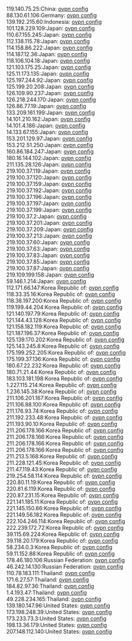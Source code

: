119.140.75.25:China: [ovpn config](vpn/119_140_75_25.ovpn)  
88.130.61.106:Germany: [ovpn config](vpn/88_130_61_106.ovpn)  
139.192.215.60:Indonesia: [ovpn config](vpn/139_192_215_60.ovpn)  
101.128.229.109:Japan: [ovpn config](vpn/101_128_229_109.ovpn)  
110.67.155.245:Japan: [ovpn config](vpn/110_67_155_245.ovpn)  
112.138.115.78:Japan: [ovpn config](vpn/112_138_115_78.ovpn)  
114.158.86.222:Japan: [ovpn config](vpn/114_158_86_222.ovpn)  
114.187.12.36:Japan: [ovpn config](vpn/114_187_12_36.ovpn)  
118.106.104.18:Japan: [ovpn config](vpn/118_106_104_18.ovpn)  
121.103.175.25:Japan: [ovpn config](vpn/121_103_175_25.ovpn)  
125.11.173.135:Japan: [ovpn config](vpn/125_11_173_135.ovpn)  
125.197.244.92:Japan: [ovpn config](vpn/125_197_244_92.ovpn)  
125.199.20.208:Japan: [ovpn config](vpn/125_199_20_208.ovpn)  
126.109.90.237:Japan: [ovpn config](vpn/126_109_90_237.ovpn)  
126.218.244.170:Japan: [ovpn config](vpn/126_218_244_170.ovpn)  
126.86.77.19:Japan: [ovpn config](vpn/126_86_77_19.ovpn)  
133.209.161.199:Japan: [ovpn config](vpn/133_209_161_199.ovpn)  
14.101.210.162:Japan: [ovpn config](vpn/14_101_210_162.ovpn)  
14.101.4.186:Japan: [ovpn config](vpn/14_101_4_186.ovpn)  
14.133.67.155:Japan: [ovpn config](vpn/14_133_67_155.ovpn)  
153.201.129.97:Japan: [ovpn config](vpn/153_201_129_97.ovpn)  
153.212.51.250:Japan: [ovpn config](vpn/153_212_51_250.ovpn)  
160.86.184.247:Japan: [ovpn config](vpn/160_86_184_247.ovpn)  
180.16.144.102:Japan: [ovpn config](vpn/180_16_144_102.ovpn)  
211.135.28.126:Japan: [ovpn config](vpn/211_135_28_126.ovpn)  
219.100.37.119:Japan: [ovpn config](vpn/219_100_37_119.ovpn)  
219.100.37.120:Japan: [ovpn config](vpn/219_100_37_120.ovpn)  
219.100.37.159:Japan: [ovpn config](vpn/219_100_37_159.ovpn)  
219.100.37.192:Japan: [ovpn config](vpn/219_100_37_192.ovpn)  
219.100.37.196:Japan: [ovpn config](vpn/219_100_37_196.ovpn)  
219.100.37.197:Japan: [ovpn config](vpn/219_100_37_197.ovpn)  
219.100.37.199:Japan: [ovpn config](vpn/219_100_37_199.ovpn)  
219.100.37.2:Japan: [ovpn config](vpn/219_100_37_2.ovpn)  
219.100.37.201:Japan: [ovpn config](vpn/219_100_37_201.ovpn)  
219.100.37.209:Japan: [ovpn config](vpn/219_100_37_209.ovpn)  
219.100.37.213:Japan: [ovpn config](vpn/219_100_37_213.ovpn)  
219.100.37.60:Japan: [ovpn config](vpn/219_100_37_60.ovpn)  
219.100.37.63:Japan: [ovpn config](vpn/219_100_37_63.ovpn)  
219.100.37.83:Japan: [ovpn config](vpn/219_100_37_83.ovpn)  
219.100.37.85:Japan: [ovpn config](vpn/219_100_37_85.ovpn)  
219.100.37.87:Japan: [ovpn config](vpn/219_100_37_87.ovpn)  
219.109.199.158:Japan: [ovpn config](vpn/219_109_199_158.ovpn)  
59.146.1.214:Japan: [ovpn config](vpn/59_146_1_214.ovpn)  
112.171.66.147:Korea Republic of: [ovpn config](vpn/112_171_66_147.ovpn)  
118.33.35.16:Korea Republic of: [ovpn config](vpn/118_33_35_16.ovpn)  
118.38.197.200:Korea Republic of: [ovpn config](vpn/118_38_197_200.ovpn)  
119.199.44.204:Korea Republic of: [ovpn config](vpn/119_199_44_204.ovpn)  
121.140.197.79:Korea Republic of: [ovpn config](vpn/121_140_197_79.ovpn)  
121.144.43.128:Korea Republic of: [ovpn config](vpn/121_144_43_128.ovpn)  
121.158.182.119:Korea Republic of: [ovpn config](vpn/121_158_182_119.ovpn)  
121.187.196.37:Korea Republic of: [ovpn config](vpn/121_187_196_37.ovpn)  
125.139.170.202:Korea Republic of: [ovpn config](vpn/125_139_170_202.ovpn)  
125.143.245.8:Korea Republic of: [ovpn config](vpn/125_143_245_8.ovpn)  
175.199.252.205:Korea Republic of: [ovpn config](vpn/175_199_252_205.ovpn)  
175.199.37.136:Korea Republic of: [ovpn config](vpn/175_199_37_136.ovpn)  
180.67.22.232:Korea Republic of: [ovpn config](vpn/180_67_22_232.ovpn)  
180.71.21.44:Korea Republic of: [ovpn config](vpn/180_71_21_44.ovpn)  
183.103.181.198:Korea Republic of: [ovpn config](vpn/183_103_181_198.ovpn)  
1.227.115.214:Korea Republic of: [ovpn config](vpn/1_227_115_214.ovpn)  
1.236.145.38:Korea Republic of: [ovpn config](vpn/1_236_145_38.ovpn)  
211.106.201.167:Korea Republic of: [ovpn config](vpn/211_106_201_167.ovpn)  
211.106.88.100:Korea Republic of: [ovpn config](vpn/211_106_88_100.ovpn)  
211.176.93.74:Korea Republic of: [ovpn config](vpn/211_176_93_74.ovpn)  
211.192.233.48:Korea Republic of: [ovpn config](vpn/211_192_233_48.ovpn)  
211.193.90.10:Korea Republic of: [ovpn config](vpn/211_193_90_10.ovpn)  
211.206.178.166:Korea Republic of: [ovpn config](vpn/211_206_178_166.ovpn)  
211.206.178.166:Korea Republic of: [ovpn config](vpn/211_206_178_166.ovpn)  
211.206.178.166:Korea Republic of: [ovpn config](vpn/211_206_178_166.ovpn)  
211.206.178.166:Korea Republic of: [ovpn config](vpn/211_206_178_166.ovpn)  
211.213.5.168:Korea Republic of: [ovpn config](vpn/211_213_5_168.ovpn)  
211.228.121.45:Korea Republic of: [ovpn config](vpn/211_228_121_45.ovpn)  
211.47.119.43:Korea Republic of: [ovpn config](vpn/211_47_119_43.ovpn)  
219.254.58.114:Korea Republic of: [ovpn config](vpn/219_254_58_114.ovpn)  
220.80.11.19:Korea Republic of: [ovpn config](vpn/220_80_11_19.ovpn)  
220.81.6.119:Korea Republic of: [ovpn config](vpn/220_81_6_119.ovpn)  
220.87.231.15:Korea Republic of: [ovpn config](vpn/220_87_231_15.ovpn)  
221.141.185.11:Korea Republic of: [ovpn config](vpn/221_141_185_11.ovpn)  
221.145.150.66:Korea Republic of: [ovpn config](vpn/221_145_150_66.ovpn)  
221.149.56.182:Korea Republic of: [ovpn config](vpn/221_149_56_182.ovpn)  
222.104.246.114:Korea Republic of: [ovpn config](vpn/222_104_246_114.ovpn)  
222.239.172.72:Korea Republic of: [ovpn config](vpn/222_239_172_72.ovpn)  
39.115.69.224:Korea Republic of: [ovpn config](vpn/39_115_69_224.ovpn)  
39.118.20.179:Korea Republic of: [ovpn config](vpn/39_118_20_179.ovpn)  
58.234.0.3:Korea Republic of: [ovpn config](vpn/58_234_0_3.ovpn)  
59.11.152.88:Korea Republic of: [ovpn config](vpn/59_11_152_88.ovpn)  
178.46.180.106:Russian Federation: [ovpn config](vpn/178_46_180_106.ovpn)  
46.242.14.130:Russian Federation: [ovpn config](vpn/46_242_14_130.ovpn)  
110.78.183.111:Thailand: [ovpn config](vpn/110_78_183_111.ovpn)  
171.6.27.57:Thailand: [ovpn config](vpn/171_6_27_57.ovpn)  
184.82.97.36:Thailand: [ovpn config](vpn/184_82_97_36.ovpn)  
1.4.193.47:Thailand: [ovpn config](vpn/1_4_193_47.ovpn)  
49.228.234.165:Thailand: [ovpn config](vpn/49_228_234_165.ovpn)  
139.180.147.96:United States: [ovpn config](vpn/139_180_147_96.ovpn)  
173.198.248.39:United States: [ovpn config](vpn/173_198_248_39.ovpn)  
173.233.73.3:United States: [ovpn config](vpn/173_233_73_3.ovpn)  
198.13.36.179:United States: [ovpn config](vpn/198_13_36_179.ovpn)  
207.148.112.140:United States: [ovpn config](vpn/207_148_112_140.ovpn)  
